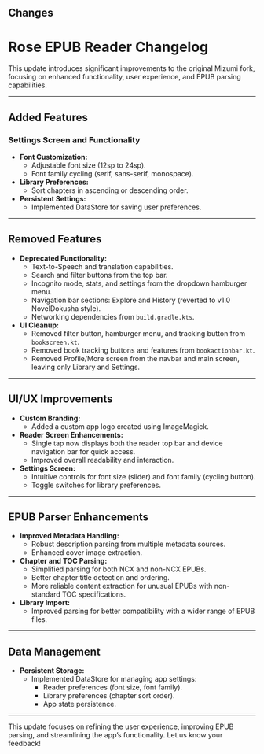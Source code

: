 ## Changes

# Rose EPUB Reader Changelog

This update introduces significant improvements to the original Mizumi fork, focusing on enhanced functionality, user experience, and EPUB parsing capabilities.

---

## **Added Features**

### **Settings Screen and Functionality**
- **Font Customization:**
  - Adjustable font size (12sp to 24sp).
  - Font family cycling (serif, sans-serif, monospace).
- **Library Preferences:**
  - Sort chapters in ascending or descending order.
- **Persistent Settings:**
  - Implemented DataStore for saving user preferences.

---

## **Removed Features**

- **Deprecated Functionality:**
  - Text-to-Speech and translation capabilities.
  - Search and filter buttons from the top bar.
  - Incognito mode, stats, and settings from the dropdown hamburger menu.
  - Navigation bar sections: Explore and History (reverted to v1.0 NovelDokusha style).
  - Networking dependencies from `build.gradle.kts`.
- **UI Cleanup:**
  - Removed filter button, hamburger menu, and tracking button from `bookscreen.kt`.
  - Removed book tracking buttons and features from `bookactionbar.kt`.
  - Removed Profile/More screen from the navbar and main screen, leaving only Library and Settings.

---

## **UI/UX Improvements**

- **Custom Branding:**
  - Added a custom app logo created using ImageMagick.
- **Reader Screen Enhancements:**
  - Single tap now displays both the reader top bar and device navigation bar for quick access.
  - Improved overall readability and interaction.
- **Settings Screen:**
  - Intuitive controls for font size (slider) and font family (cycling button).
  - Toggle switches for library preferences.

---

## **EPUB Parser Enhancements**

- **Improved Metadata Handling:**
  - Robust description parsing from multiple metadata sources.
  - Enhanced cover image extraction.
- **Chapter and TOC Parsing:**
  - Simplified parsing for both NCX and non-NCX EPUBs.
  - Better chapter title detection and ordering.
  - More reliable content extraction for unusual EPUBs with non-standard TOC specifications.
- **Library Import:**
  - Improved parsing for better compatibility with a wider range of EPUB files.

---

## **Data Management**

- **Persistent Storage:**
  - Implemented DataStore for managing app settings:
    - Reader preferences (font size, font family).
    - Library preferences (chapter sort order).
    - App state persistence.

---

This update focuses on refining the user experience, improving EPUB parsing, and streamlining the app’s functionality. Let us know your feedback!
